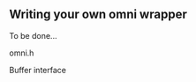 <div style="text-align: justify">

## Writing your own omni wrapper

To be done...

omni.h

Buffer interface

</div>